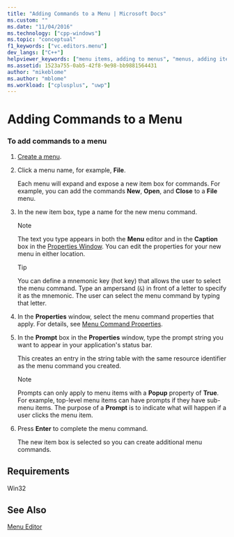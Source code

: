```yaml
---
title: "Adding Commands to a Menu | Microsoft Docs"
ms.custom: ""
ms.date: "11/04/2016"
ms.technology: ["cpp-windows"]
ms.topic: "conceptual"
f1_keywords: ["vc.editors.menu"]
dev_langs: ["C++"]
helpviewer_keywords: ["menu items, adding to menus", "menus, adding items", "commands, adding to menus", "commands", "menu items"]
ms.assetid: 1523a755-0ab5-42f8-9e98-bb9881564431
author: "mikeblome"
ms.author: "mblome"
ms.workload: ["cplusplus", "uwp"]
---
```

# Adding Commands to a Menu

### To add commands to a menu

1. [Create a menu](../windows/creating-a-menu.md).

2. Click a menu name, for example, **File**.

   Each menu will expand and expose a new item box for commands. For example, you can add the commands **New**, **Open**, and **Close** to a **File** menu.

3. In the new item box, type a name for the new menu command.

   > [!NOTE]
   > The text you type appears in both the **Menu** editor and in the **Caption** box in the [Properties Window](/visualstudio/ide/reference/properties-window). You can edit the properties for your new menu in either location.

   > [!TIP]
   > You can define a mnemonic key (hot key) that allows the user to select the menu command. Type an ampersand (`&`) in front of a letter to specify it as the mnemonic. The user can select the menu command by typing that letter.

4. In the **Properties** window, select the menu command properties that apply. For details, see [Menu Command Properties](../windows/menu-command-properties.md).

5. In the **Prompt** box in the **Properties** window, type the prompt string you want to appear in your application's status bar.

   This creates an entry in the string table with the same resource identifier as the menu command you created.

   > [!NOTE]
   > Prompts can only apply to menu items with a **Popup** property of **True**. For example, top-level menu items can have prompts if they have sub-menu items. The purpose of a **Prompt** is to indicate what will happen if a user clicks the menu item.

6. Press **Enter** to complete the menu command.

   The new item box is selected so you can create additional menu commands.

## Requirements

Win32

## See Also

[Menu Editor](../windows/menu-editor.md)  